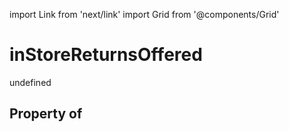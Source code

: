 import Link from 'next/link'
import Grid from '@components/Grid'

# inStoreReturnsOffered

undefined

## Property of



